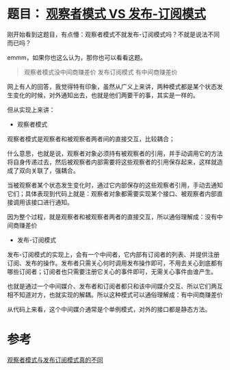 # 题目： [观察者模式 VS 发布-订阅模式](https://github.com/Advanced-Frontend/Daily-Interview-Question/issues/25)

刚开始看到这题目，有点懵：观察者模式不就发布-订阅模式吗？不就是说法不同而已吗？

emmm，如果你也这么认为，那你也可以看看这题。

> 观察者模式没中间商赚差价
> 发布订阅模式 有中间商赚差价

网上有人的回答，我觉得特有印象，虽然从广义上来讲，两种模式都是某个状态发生变化的时候，对外通知出去，也就是他们两要干的事，其实是一样的。

但从实现上来讲：

- 观察者模式

观察者模式是观察者和被观察者两者间的直接交互，比较耦合；

什么意思，也就是说，观察者对象必须持有被观察者的引用，并手动调用它的方法将自身传递过去，然后被观察者内部需要将这些观察者的引用保存起来，这样就造成了双向关联了，强耦合。

当被观察者某个状态发生变化时，通过它内部保存的这些观察者引用，手动去通知它们；具体表现到代码上就是：观察者对象都需要实现某个接口、被观察者内部直接调用该接口进行通知。

因为整个过程，就是观察者和被观察者两者的直接交互，所以通俗理解成：没有中间商赚差价

- 发布-订阅模式

发布-订阅模式的实现上，会有一个中间者，它内部有订阅者的列表、并提供注册订阅、发布的操作。发布者只需关心何时调用发布操作即可，不用去关心到底都有哪些订阅者；订阅者也只需要注册它关心的事件即可，无需关心事件由谁产生。

也就是通过一个中间媒介、发布者和订阅者都只和该中间媒介交互、所以它们两互相不知道对方，也就实现的解耦。所以这种模式可以通俗理解成：有中间商赚差价

从代码上来看，这个中间媒介通常是个单例模式，对外的接口都是静态方法。

# 参考

[观察者模式与发布订阅模式真的不同](https://juejin.im/post/5cd81a20e51d453b4558d858)

